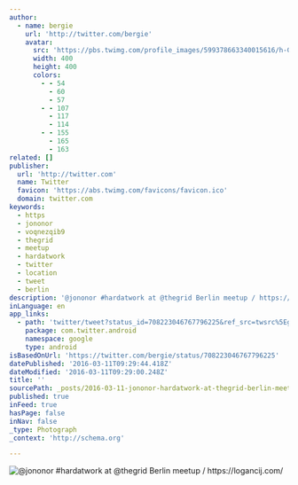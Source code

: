 ```yaml
---
author:
  - name: bergie
    url: 'http://twitter.com/bergie'
    avatar:
      src: 'https://pbs.twimg.com/profile_images/599378663340015616/h-G2oKu5_400x400.jpg'
      width: 400
      height: 400
      colors:
        - - 54
          - 60
          - 57
        - - 107
          - 117
          - 114
        - - 155
          - 165
          - 163
related: []
publisher:
  url: 'http://twitter.com'
  name: Twitter
  favicon: 'https://abs.twimg.com/favicons/favicon.ico'
  domain: twitter.com
keywords:
  - https
  - jononor
  - voqnezqib9
  - thegrid
  - meetup
  - hardatwork
  - twitter
  - location
  - tweet
  - berlin
description: '@jononor #hardatwork at @thegrid Berlin meetup / https://logancij.com/'
inLanguage: en
app_links:
  - path: 'twitter/tweet?status_id=708223046767796225&ref_src=twsrc%5Egoogle%7Ctwcamp%5Eandroidseo%7Ctwgr%5Estatus%7Ctwterm%5E708223046767796225'
    package: com.twitter.android
    namespace: google
    type: android
isBasedOnUrl: 'https://twitter.com/bergie/status/708223046767796225'
datePublished: '2016-03-11T09:29:44.418Z'
dateModified: '2016-03-11T09:29:00.248Z'
title: ''
sourcePath: _posts/2016-03-11-jononor-hardatwork-at-thegrid-berlin-meetup-httpslog.md
published: true
inFeed: true
hasPage: false
inNav: false
_type: Photograph
_context: 'http://schema.org'

---
```

![&commat;jononor &num;hardatwork at &commat;thegrid Berlin meetup &sol; https&colon;&sol;&sol;logancij&period;com&sol;](https://pbs.twimg.com/media/CdQdG3XXIAA5bEf.jpg:large)